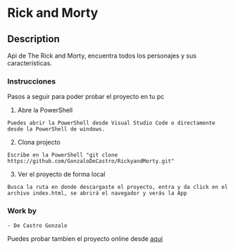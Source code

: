 # Rick and Morty

## Description

Api de The Rick and Morty, encuentra todos los personajes y sus características.

### Instrucciones

Pasos a seguir para poder probar el proyecto en tu pc

1. Abre la PowerShell

```
Puedes abrir la PowerShell desde Visual Studio Code o directamente desde la PowerShell de windows.
```

2. Clona projecto

```
Escribe en la PowerShell "git clone https://github.com/GonzaloDeCastro/RickyandMorty.git"
```

3. Ver el proyecto de forma local

```
Busca la ruta en donde descargaste el proyecto, entra y da click en el archivo index.html, se abrirá el navegador y verás la App
```

### Work by

```
- De Castro Gonzalo
```

Puedes probar tambien el proyecto online desde [aquí](https://gonzalodecastro.github.io/RickyandMorty/)
